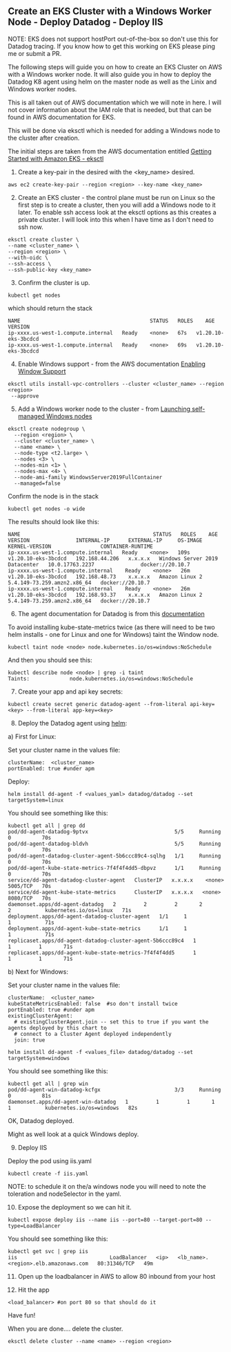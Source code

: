 Create an EKS Cluster with a Windows Worker Node - Deploy Datadog - Deploy IIS 
--
  
NOTE: EKS does not support hostPort out-of-the-box so don't use this for Datadog tracing.  If you know how to get this working on EKS please ping me or submit a PR.  
   
The following steps will guide you on how to create an EKS Cluster on AWS with
a Windows worker node.  It will also guide you in how to deploy the Datadog K8
agent using helm on the master node as well as the Linix and Windows worker
nodes.  

This is all taken out of AWS documentation which we will note in here.  I will
not cover information about the IAM role that is needed, but that can be found
in AWS documentation for EKS.  

This will be done via eksctl which is needed for adding a Windows node to the
cluster after creation.  

The initial steps are taken from the AWS documentation entitled
[Getting Started with Amazon EKS - eksctl](https://docs.aws.amazon.com/eks/latest/userguide/getting-started-eksctl.html)  

1) Create a key-pair in the <region> desired with the <key_name> desired.

```
aws ec2 create-key-pair --region <region> --key-name <key_name>
```
2) Create an EKS cluster - the control plane must be run on Linux so the first
step is to create a cluster, then you will add a Windows node to it later.  To
enable ssh access look at the eksctl options as this creates a private cluster.
  I will look into this when I have time as I don't need to ssh now.  
```
eksctl create cluster \
--name <cluster_name> \
--region <region> \
--with-oidc \
--ssh-access \
--ssh-public-key <key_name>
```

3) Confirm the cluster is up.  

```
kubectl get nodes
```

which should return the stack  

```
NAME                                          STATUS   ROLES    AGE   VERSION
ip-xxxx.us-west-1.compute.internal   Ready    <none>   67s   v1.20.10-eks-3bcdcd
ip-xxxx.us-west-1.compute.internal   Ready    <none>   69s   v1.20.10-eks-3bcdcd
```

4) Enable Windows support - from the AWS documentation
[Enabling Window Support](https://docs.aws.amazon.com/eks/latest/userguide/windows-support.html)  

```
eksctl utils install-vpc-controllers --cluster <cluster_name> --region <region>
 --approve
```  

5) Add a Windows worker node to the cluster - from
[Launching self-managed Windows nodes](https://docs.aws.amazon.com/eks/latest/userguide/launch-windows-workers.html)  

```
eksctl create nodegroup \
  --region <region> \
  --cluster <cluster_name> \
  --name <name> \
  --node-type <t2.large> \
  --nodes <3> \
  --nodes-min <1> \
  --nodes-max <4> \
  --node-ami-family WindowsServer2019FullContainer
  --managed=false
```  

Confirm the node is in the stack  

```
kubectl get nodes -o wide
```

The results should look like this:  

```
NAME                                           STATUS   ROLES    AGE    VERSION               INTERNAL-IP      EXTERNAL-IP     OS-IMAGE                         KERNEL-VERSION                CONTAINER-RUNTIME
ip-xxxx.us-west-1.compute.internal   Ready    <none>   109s   v1.20.10-eks-3bcdcd   192.168.44.206   x.x.x.x   Windows Server 2019 Datacenter   10.0.17763.2237               docker://20.10.7
ip-xxxx.us-west-1.compute.internal    Ready    <none>   26m    v1.20.10-eks-3bcdcd   192.168.48.73    x.x.x.x   Amazon Linux 2                   5.4.149-73.259.amzn2.x86_64   docker://20.10.7
ip-xxxx.us-west-1.compute.internal    Ready    <none>   26m    v1.20.10-eks-3bcdcd   192.168.93.37    x.x.x.x   Amazon Linux 2                   5.4.149-73.259.amzn2.x86_64   docker://20.10.7
```

6) The agent documentation for Datadog is from this
[documentation](https://docs.datadoghq.com/agent/troubleshooting/windows_containers/)  

To avoid installing kube-state-metrics twice (as there will need to be two
  helm installs - one for Linux and one for Windows) taint the Window node.

```
kubectl taint node <node> node.kubernetes.io/os=windows:NoSchedule
```  

And then you should see this:  

```
kubectl describe node <node> | grep -i taint
Taints:             node.kubernetes.io/os=windows:NoSchedule
```  

7)  Create your app and api key secrets:  

```
kubectl create secret generic datadog-agent --from-literal api-key=<key> --from-literal app-key=<key>
```

8)  Deploy the Datadog agent using
[helm](https://docs.datadoghq.com/agent/kubernetes/?tab=helm):  

a) First for Linux:  

Set your cluster name in the values file:  
```  
clusterName:  <cluster_name>  
portEnabled: true #under apm  
```  

Deploy:  

```
helm install dd-agent -f <values_yaml> datadog/datadog --set targetSystem=linux  
```
You should see something like this:  

```
kubectl get all | grep dd
pod/dd-agent-datadog-9ptvx                            5/5     Running   0          70s
pod/dd-agent-datadog-bldvh                            5/5     Running   0          70s
pod/dd-agent-datadog-cluster-agent-5b6ccc89c4-sqlhg   1/1     Running   0          70s
pod/dd-agent-kube-state-metrics-7f4f4f4dd5-dbpvz      1/1     Running   0          70s
service/dd-agent-datadog-cluster-agent   ClusterIP   x.x.x.x    <none>        5005/TCP   70s
service/dd-agent-kube-state-metrics      ClusterIP   x.x.x.x   <none>        8080/TCP   70s
daemonset.apps/dd-agent-datadog   2         2         2       2            2           kubernetes.io/os=linux   71s
deployment.apps/dd-agent-datadog-cluster-agent   1/1     1            1           71s
deployment.apps/dd-agent-kube-state-metrics      1/1     1            1           71s
replicaset.apps/dd-agent-datadog-cluster-agent-5b6ccc89c4   1         1         1       71s
replicaset.apps/dd-agent-kube-state-metrics-7f4f4f4dd5      1         1         1       71s
```  

b) Next for Windows:  

Set your cluster name in the values file:  
```  
clusterName:  <cluster_name>  
kubeStateMetricsEnabled: false  #so don't install twice
portEnabled: true #under apm  
existingClusterAgent:  
  # existingClusterAgent.join -- set this to true if you want the agents deployed by this chart to  
  # connect to a Cluster Agent deployed independently  
  join: true  
```  

```  
helm install dd-agent -f <values_file> datadog/datadog --set targetSystem=windows  
```

You should see something like this:  

```
kubectl get all | grep win  
pod/dd-agent-win-datadog-kcfgx                        3/3     Running   0          81s  
daemonset.apps/dd-agent-win-datadog   1         1         1       1            1           kubernetes.io/os=windows   82s  
```  

OK, Datadog deployed.  

Might as well look at a quick Windows deploy.  

9) Deploy IIS  

Deploy the pod using iis.yaml  

```  
kubectl create -f iis.yaml  
```

NOTE: to schedule it on the/a windows node you will need to note the toleration
and nodeSelector in the yaml.  

10) Expose the deployment so we can hit it.  

```  
kubectl expose deploy iis --name iis --port=80 --target-port=80 --type=LoadBalancer
```  

You should see something like this:  

```
kubectl get svc | grep iis
iis                              LoadBalancer   <ip>   <lb_name>.<region>.elb.amazonaws.com   80:31346/TCP   49m
```

11) Open up the loadbalancer in AWS to allow 80 inbound from your host  

12)  Hit the app  

```  
<load_balancer> #on port 80 so that should do it  
```  

Have fun!  

When you are done.... delete the cluster.

```
eksctl delete cluster --name <name> --region <region>
```  
